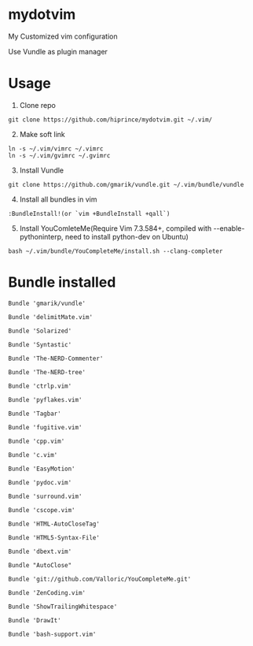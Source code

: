 mydotvim
========

My Customized vim configuration

Use Vundle as plugin manager

Usage
============================
1. Clone repo

```
git clone https://github.com/hiprince/mydotvim.git ~/.vim/
```

2. Make soft link
```
ln -s ~/.vim/vimrc ~/.vimrc
ln -s ~/.vim/gvimrc ~/.gvimrc
```

3. Install Vundle

```
git clone https://github.com/gmarik/vundle.git ~/.vim/bundle/vundle
```

4. Install all bundles in vim
```
:BundleInstall!(or `vim +BundleInstall +qall`)
```

5. Install YouComleteMe(Require Vim 7.3.584+, compiled with --enable-pythoninterp, need to install python-dev on Ubuntu)
```
bash ~/.vim/bundle/YouCompleteMe/install.sh --clang-completer
```

Bundle installed
============================
`Bundle 'gmarik/vundle'`

`Bundle 'delimitMate.vim'`

`Bundle 'Solarized'`

`Bundle 'Syntastic'`

`Bundle 'The-NERD-Commenter'`

`Bundle 'The-NERD-tree'`

`Bundle 'ctrlp.vim'`

`Bundle 'pyflakes.vim'`

`Bundle 'Tagbar'`

`Bundle 'fugitive.vim'`

`Bundle 'cpp.vim'`

`Bundle 'c.vim'`

`Bundle 'EasyMotion'`

`Bundle 'pydoc.vim'`

`Bundle 'surround.vim'`

`Bundle 'cscope.vim'`

`Bundle 'HTML-AutoCloseTag'`

`Bundle 'HTML5-Syntax-File'`

`Bundle 'dbext.vim'`

`Bundle "AutoClose"`

`Bundle 'git://github.com/Valloric/YouCompleteMe.git'`

`Bundle 'ZenCoding.vim'`

`Bundle 'ShowTrailingWhitespace'`

`Bundle 'DrawIt'`

`Bundle 'bash-support.vim'`
